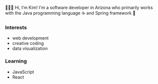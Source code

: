 👩🏻‍💻 Hi, I’m Kim! I'm a software developer in Arizona who primarily works with the Java programming language ☕️ and Spring framework 🍃

### Interests
* web development
* creative coding
* data visualization

### Learning
* JavaScript
* React

<!---
kimberlychong/kimberlychong is a ✨ special ✨ repository because its `README.md` (this file) appears on your GitHub profile.
You can click the Preview link to take a look at your changes.
--->
